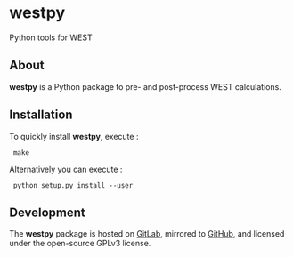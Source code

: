# westpy
Python tools for WEST

## About
**westpy** is a Python package to pre- and post-process WEST calculations. 

## Installation 
To quickly install **westpy**, execute : 

     make  

Alternatively you can execute : 

     python setup.py install --user

## Development 
The **westpy** package is hosted on [GitLab](http://greatfire.uchicago.edu/west-public/westpy), mirrored to [GitHub](https://github.com/west-code-development/westpy), and licensed under the open-source GPLv3 license.
